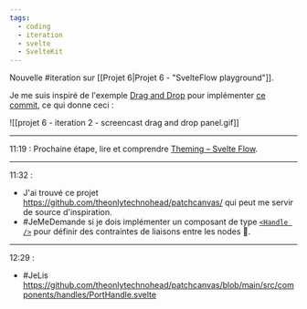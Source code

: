 ```yaml
---
tags:
  - coding
  - iteration
  - svelte
  - SvelteKit
---
```

Nouvelle #iteration sur [[Projet 6|Projet 6 - "SvelteFlow playground"]].

Je me suis inspiré de l'exemple [Drag and Drop](https://svelteflow.dev/examples/interaction/drag-and-drop) pour implémenter [ce commit](https://github.com/stephane-klein/svelteflow-playground/commit/66a0811c1a5b2976a0517eddb7486ba9a6830ceb), ce qui donne ceci :

![[projet 6 - iteration 2 - screencast drag and drop panel.gif]]

---

11:19 : Prochaine étape, lire et comprendre [Theming – Svelte Flow](https://svelteflow.dev/learn/guides/theming).

---
11:32 :

- J'ai trouvé ce projet https://github.com/theonlytechnohead/patchcanvas/ qui peut me servir de source d'inspiration.
- #JeMeDemande si je dois implémenter un composant de type [`<Handle />`](https://svelteflow.dev/api-reference/components/handle) pour définir des contraintes de liaisons entre les nodes 🤔.

---
12:29 :

- #JeLis https://github.com/theonlytechnohead/patchcanvas/blob/main/src/components/handles/PortHandle.svelte



